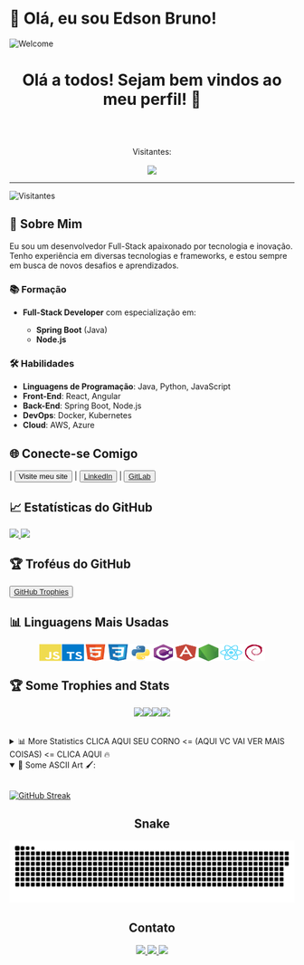 <h1>👋 Olá, eu sou Edson Bruno!</h1>

<img src="https://media.giphy.com/media/3o7aD2saalBwwftBIY/giphy.gif" alt="Welcome">
<h1 align="center">
    Olá a todos! Sejam bem vindos ao meu perfil! 👋
</h1>
<br>
<br>
<p align="center">Visitantes:</p>
<p align="center"><img align="center" src="https://profile-counter.glitch.me/sucloudflare/count.svg"/></p>
<hr>



![Visitantes](https://img.shields.io/endpoint?url=https://api.countapi.xyz/hit/sucloudflare.sucloudflare/visitas)




<h2>🚀 Sobre Mim</h2>
<p>Eu sou um desenvolvedor Full-Stack apaixonado por tecnologia e inovação. Tenho experiência em diversas tecnologias e frameworks, e estou sempre em busca de novos desafios e aprendizados.</p>

<h3>📚 Formação</h3>
<ul>
  <li><strong>Full-Stack Developer</strong> com especialização em:</li>
  <ul>
    <li><strong>Spring Boot</strong> (Java)</li>
    <li><strong>Node.js</strong></li>
  </ul>
</ul>

<h3>🛠️ Habilidades</h3>
<ul>
  <li><strong>Linguagens de Programação</strong>: Java, Python, JavaScript</li>
  <li><strong>Front-End</strong>: React, Angular</li>
  <li><strong>Back-End</strong>: Spring Boot, Node.js</li>
  <li><strong>DevOps</strong>: Docker, Kubernetes</li>
  <li><strong>Cloud</strong>: AWS, Azure</li>
</ul>

<h2>🌐 Conecte-se Comigo</h2>
<p>
  | <a href="http://edsonbruno.kesug.com"><button>Visite meu site</button></a> | <button><a href="https://www.linkedin.com/in/edson-bruno-dev">LinkedIn</a></button> | <button><a href="https://gitlab.com/sucloudflare/">GitLab</a></button>
</p>

<h2>📈 Estatísticas do GitHub</h2>
<div style="display: flex; justify-content: space-between;">
  <a href="https://github.com/sucloudflare">
    <img height="180em" src="https://github-readme-stats.vercel.app/api?username=sucloudflare&show_icons=true&theme=react&include_all_commits=true&count_private=false"/>
    <img height="180em" src="https://github-readme-stats.vercel.app/api/top-langs/?username=sucloudflare&layout=compact&langs_count=7&theme=react"/>
  </a>
</div>

<h2>🏆 Troféus do GitHub</h2>
<button><a href="https://github-profile-trophy.vercel.app/?username=seu-usuario&theme=onedark">GitHub Trophies</a></button>

<h2>📊 Linguagens Mais Usadas</h2>
<div style="display: flex; flex-direction: row; justify-content: center; align-items: center;"><br>
  <img alt="JavaScript" height="30" width="40" src="https://raw.githubusercontent.com/devicons/devicon/master/icons/javascript/javascript-plain.svg">
  <img alt="TypeScript" height="30" width="40" src="https://raw.githubusercontent.com/devicons/devicon/master/icons/typescript/typescript-plain.svg">
  <img alt="HTML" height="30" width="40" src="https://raw.githubusercontent.com/devicons/devicon/master/icons/html5/html5-original.svg">
  <img alt="CSS" height="30" width="40" src="https://raw.githubusercontent.com/devicons/devicon/master/icons/css3/css3-original.svg">
  <img alt="Python" height="30" width="40" src="https://raw.githubusercontent.com/devicons/devicon/master/icons/python/python-original.svg">
  <img alt="C#" height="30" width="40" src="https://raw.githubusercontent.com/devicons/devicon/master/icons/csharp/csharp-original.svg">
  <img alt="Angular" height="30" width="40" src="https://raw.githubusercontent.com/devicons/devicon/master/icons/angularjs/angularjs-plain.svg">
  <img alt="Node.js" height="30" width="40" src="https://raw.githubusercontent.com/devicons/devicon/master/icons/nodejs/nodejs-original.svg">
  <img alt="React" height="30" width="40" src="https://raw.githubusercontent.com/devicons/devicon/master/icons/react/react-original.svg">
  <img alt="Debian" height="30" width="40" src="https://raw.githubusercontent.com/devicons/devicon/master/icons/debian/debian-original.svg">
</div>

<h2> 🏆 Some Trophies and Stats </h2>

</p>
<p align="center"><a href="https://referral.hackthebox.com/mz7Kryv" target="_blank"><img src="http://github-profile-summary-cards.vercel.app/api/cards/stats?username=sucloudflare&theme=transparent"/><img src="http://github-profile-summary-cards.vercel.app/api/cards/productive-time?username=sucloudflare&theme=transparent&utcOffset=-3"/><img src="http://github-profile-summary-cards.vercel.app/api/cards/repos-per-language?username=sucloudflare&theme=transparent"/><img src="http://github-profile-summary-cards.vercel.app/api/cards/most-commit-language?username=sucloudflare&theme=transparent"/></a>
</p>
<br>


<details align="left">
  <summary> 📊 More Statistics CLICA AQUI SEU CORNO <= (AQUI VC VAI VER MAIS COISAS) <= CLICA AQUI 🔥 </summary> <br>
  <p align="center"><a href="https://referral.hackthebox.com/mz7Kryv" target="_blank"> <img src="https://github-readme-stats.vercel.app/api?username=sucloudflare&show_icons=true\&show=reviews,discussions_started,discussions_answered,prs_merged,prs_merged_percentage&theme=radical&rank_icon=percentile"/ ><img src="https://github-readme-stats.vercel.app/api/top-langs/?username=sucloudflare&layout=compact&langs_count=20&theme=radical&custom_title=Top%20Languages" alt="Top Languages" /></a></p>
 
  <p align="center"><a href="https://referral.hackthebox.com/mz7Kryv" target="_blank"><img src="https://github-readme-activity-graph.vercel.app/graph?username=sucloudflare&radius=16&theme=chartreuse-dark&area=true&order=5"alt="activity-graph graph"/></a></p>
  <p align="right">*did you notice they are a little bit different?! Lol </p>
</details>
<details open>
<summary> 🎨 Some ASCII Art 🖌️:  </summary>
<br>




[![GitHub Streak](https://streak-stats.demolab.com/?user=sucloudflare&theme=bear&background=011627&border=761EE7&dates=939EFF)](https://git.io/streak-stats)






<h2 align="center">Snake</h2>

![Snake animation](https://github.com/sucloudflare/sucloudflare/blob/output/github-contribution-grid-snake.svg)

<div align="center"> 
    <h2>Contato</h2>
  <a href="https://instagram.com/sucloudflare_" target="_blank">
    <img src="https://img.shields.io/badge/-Instagram-%23E4405F?style=for-the-badge&logo=instagram&logoColor=white" target="_blank">
  </a>
  <a href="mailto:cloudflare.ddos21@gmail.com">
    <img src="https://img.shields.io/badge/-Gmail-%23333?style=for-the-badge&logo=gmail&logoColor=white" target="_blank">
  </a>
  <a href="https://www.linkedin.com/in/edson-bruno-dev" target="_blank">
    <img src="https://img.shields.io/badge/-LinkedIn-%230077B5?style=for-the-badge&logo=linkedin&logoColor=white" target="_blank">
  </a> 
</div>



